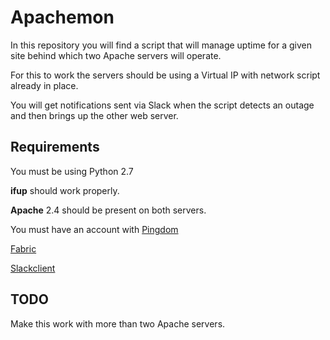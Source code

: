 Apachemon
===============

In this repository you will find a script that will manage uptime for a given site behind which two Apache servers will operate.

For this to work the servers should be using a Virtual IP with network script already in place.

You will get notifications sent via Slack when the script detects an outage and then brings up the other web server.

Requirements
------------

You must be using Python 2.7

**ifup** should work properly.

**Apache** 2.4 should be present on both servers.

You must have an account with [Pingdom](https://pypi.org/project/PingdomLib/)

[Fabric](https://github.com/fabric/fabric)

[Slackclient](https://pypi.org/project/slackclient/)

TODO
------------
Make this work with more than two Apache servers.
